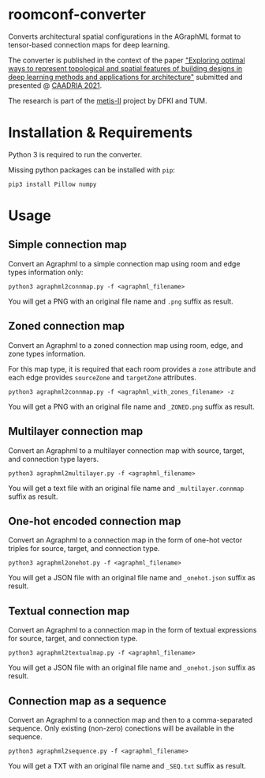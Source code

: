 # roomconf-converter
Converts architectural spatial configurations in the AGraphML format to tensor-based connection maps for deep learning.

The converter is published in the context of the paper ["Exploring optimal ways to represent topological and spatial features of building designs in deep learning methods and applications for architecture"](http://papers.cumincad.org/cgi-bin/works/paper/caadria2021_086) submitted and presented @ [CAADRIA 2021](https://caadria2021.org/).

The research is part of the [metis-II](https://www.ar.tum.de/en/ai/research/artificial-intelligence/ksd-research-group/funded-projects/) project by DFKI and TUM.

# Installation & Requirements

Python 3 is required to run the converter.

Missing python packages can be installed with `pip`:

`pip3 install Pillow numpy`

# Usage

## Simple connection map

Convert an Agraphml to a simple connection map using room and edge types information only:

`python3 agraphml2connmap.py -f <agraphml_filename>`

You will get a PNG with an original file name and `.png` suffix as result.

## Zoned connection map

Convert an Agraphml to a zoned connection map using room, edge, and zone types information.

For this map type, it is required that each room provides a `zone` attribute and each edge provides `sourceZone` and `targetZone` attributes.

`python3 agraphml2connmap.py -f <agraphml_with_zones_filename> -z`

You will get a PNG with an original file name and `_ZONED.png` suffix as result.

## Multilayer connection map

Convert an Agraphml to a multilayer connection map with source, target, and connection type layers.

`python3 agraphml2multilayer.py -f <agraphml_filename>`

You will get a text file with an original file name and `_multilayer.connmap` suffix as result.

## One-hot encoded connection map

Convert an Agraphml to a connection map in the form of one-hot vector triples for source, target, and connection type.

`python3 agraphml2onehot.py -f <agraphml_filename>`

You will get a JSON file with an original file name and `_onehot.json` suffix as result.

## Textual connection map

Convert an Agraphml to a connection map in the form of textual expressions for source, target, and connection type.

`python3 agraphml2textualmap.py -f <agraphml_filename>`

You will get a JSON file with an original file name and `_onehot.json` suffix as result.

## Connection map as a sequence

Convert an Agraphml to a connection map and then to a comma-separated sequence. Only existing (non-zero) conections will be available in the sequence.

`python3 agraphml2sequence.py -f <agraphml_filename>`

You will get a TXT with an original file name and `_SEQ.txt` suffix as result.
